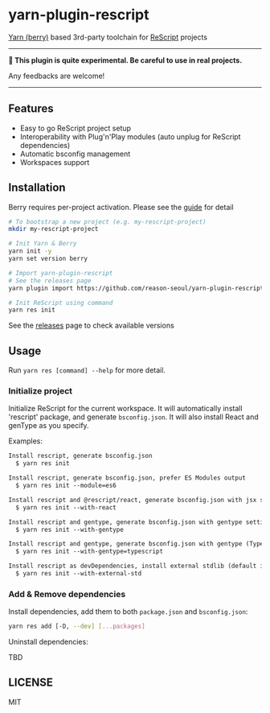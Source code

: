 # yarn-plugin-rescript


[Yarn (berry)](https://github.com/yarnpkg/berry) based 3rd-party toolchain for [ReScript](https://rescript-lang.org) projects

----

**🚧 This plugin is quite experimental. Be careful to use in real projects.**

Any feedbacks are welcome!

----

## Features

- Easy to go ReScript project setup
- Interoperability with Plug'n'Play modules (auto unplug for ReScript dependencies)
- Automatic bsconfig management
- Workspaces support

## Installation

Berry requires per-project activation. Please see the [guide](https://yarnpkg.com/getting-started/install#per-project-install) for detail

```bash
# To bootstrap a new project (e.g. my-rescript-project)
mkdir my-rescript-project

# Init Yarn & Berry
yarn init -y
yarn set version berry

# Import yarn-plugin-rescript
# See the releases page
yarn plugin import https://github.com/reason-seoul/yarn-plugin-rescript/releases/download/v0.0.0-da87589/plugin-rescript.js

# Init ReScript using command
yarn res init
```

See the [releases](https://github.com/reason-seoul/yarn-plugin-rescript/releases) page to check available versions

## Usage

Run `yarn res [command] --help` for more detail.

### Initialize project

Initialize ReScript for the current workspace. It will automatically install 'rescript' package, and generate `bsconfig.json`. It will also install React and genType as you specify.

Examples:
```txt
Install rescript, generate bsconfig.json
  $ yarn res init

Install rescript, generate bsconfig.json, prefer ES Modules output
  $ yarn res init --module=es6

Install rescript and @rescript/react, generate bsconfig.json with jsx setting
  $ yarn res init --with-react

Install rescript and gentype, generate bsconfig.json with gentype setting
  $ yarn res init --with-gentype

Install rescript and gentype, generate bsconfig.json with gentype (TypeScript) setting
  $ yarn res init --with-gentype=typescript

Install rescript as devDependencies, install external stdlib (default is @rescript/std) and generate bsconfig.json
  $ yarn res init --with-external-std
```

### Add & Remove dependencies

Install dependencies, add them to both `package.json` and `bsconfig.json`:

```bash
yarn res add [-D, --dev] [...packages]
```

Uninstall dependencies:

TBD

## LICENSE

MIT

